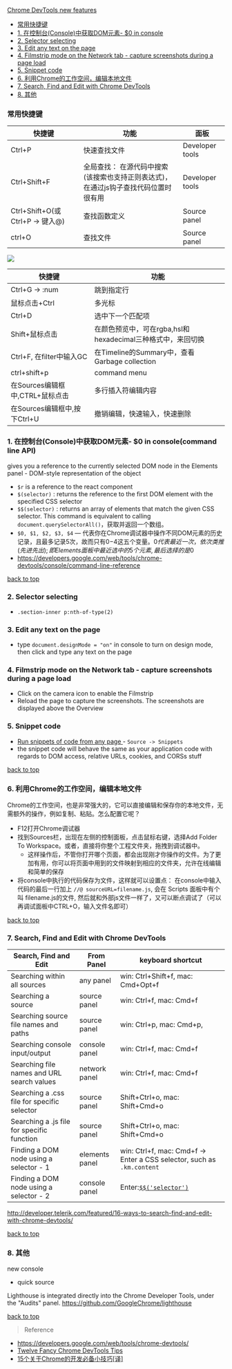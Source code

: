 [Chrome DevTools new features](#top)

- [常用快捷键](#快捷键)
- [1. 在控制台(Console)中获取DOM元素- $0 in console](#在控制台)
- [2. Selector selecting](#Selector)
- [3. Edit any text on the page](#Edit)
- [4. Filmstrip mode on the Network tab - capture screenshots during a page load](#Filmstrip)
- [5. Snippet code](#Snippet)
- [6. 利用Chrome的工作空间，编辑本地文件](#利用Chrome的工作空间)
- [7. Search, Find and Edit with Chrome DevTools](#Search)
- [8. 其他](#其他)

<h3 id="快捷键">常用快捷键</h3>

快捷键|功能|面板
---|---|---
Ctrl+P|快速查找文件|Developer tools
Ctrl+Shift+F|全局查找： 在源代码中搜索(该搜索也支持正则表达式)，在通过js钩子查找代码位置时很有用|Developer tools
Ctrl+Shift+O(或Ctrl+P -> 键入@)|查找函数定义|Source panel
ctrl+O|查找文件|Source panel

![](https://i.imgur.com/CELwvy3.png)

快捷键|功能
---|---
Ctrl+G -> :num|跳到指定行
鼠标点击+Ctrl|多光标
Ctrl+D|选中下一个匹配项
Shift+鼠标点击|在颜色预览中，可在rgba,hsl和hexadecimal三种格式中，来回切换
Ctrl+F, 在filter中输入GC|在Timeline的Summary中，查看Garbage collection
ctrl+shift+p|command menu
在Sources编辑框中,CTRL+鼠标点击|多行插入符编辑内容
在Sources编辑框中,按下Ctrl+U| 撤销编辑，快速输入，快速删除

<h3 id="在控制台">1. 在控制台(Console)中获取DOM元素- $0 in console(command line API)</h3>

gives you a reference to the currently selected DOM node in the Elements panel - DOM-style representation of the object

- `$r` is a reference to the react component
- `$(selector)` : returns the reference to the first DOM element with the specified CSS selector
- `$$(selector)` : returns an array of elements that match the given CSS selector. This command is equivalent to calling `document.querySelectorAll()`，获取并返回一个数组。
- `$0, $1, $2, $3, $4` — 代表你在Chrome调试器中操作不同DOM元素的历史记录，且最多记录5次，故而只有$0-$4这五个变量。$0代表最近一次，依次类推(先进先出); 即Elements 面板中最近选中的5个元素, 最后选择的是$0
- https://developers.google.com/web/tools/chrome-devtools/console/command-line-reference

[back to top](#top)

<h3 id="Selector">2. Selector selecting</h3>

- `.section-inner p:nth-of-type(2)`

<h3 id="Edit">3. Edit any text on the page</h3>

- type `document.designMode = "on"` in console to turn on design mode, then click and type any text on the page

<h3 id="Filmstrip">4. Filmstrip mode on the Network tab - capture screenshots during a page load</h3>

- Click on the camera icon to enable the Filmstrip
- Reload the page to capture the screenshots. The screenshots are displayed above the Overview

<h3 id="Snippet">5. Snippet code</h3>

- [Run snippets of code from any page
](https://developers.google.com/web/tools/chrome-devtools/debug/snippets/?hl=en) - `Source -> Snippets`
- the snippet code will behave the same as your application code with regards to DOM access, relative URLs, cookies, and CORSs stuff

[back to top](#top)

<h3 id="利用Chrome的工作空间">6. 利用Chrome的工作空间，编辑本地文件</h3>

Chrome的工作空间，也是非常强大的，它可以直接编辑和保存你的本地文件，无需额外的操作，例如复制、粘贴。怎么配置它呢？

- F12打开Chrome调试器
- 找到Sources栏，出现在左侧的控制面板，点击鼠标右键，选择Add Folder To Workspace。或者，直接将你整个工程文件夹，拖拽到调试器中。
  - 这样操作后，不管你打开哪个页面，都会出现刚才你操作的文件。为了更加有用，你可以将页面中用到的文件映射到相应的文件夹，允许在线编辑和简单的保存
- 将console中执行的代码保存为文件，这样就可以设置点： 在console中输入代码的最后一行加上 `//@ sourceURL=filename.js`, 会在 Scripts 面板中有个叫 filename.js的文件, 然后就和外部js文件一样了，又可以断点调试了（可以再调试面板中CTRL+O，输入文件名即可）

[back to top](#top)

<h3 id="Search">7. Search, Find and Edit with Chrome DevTools</h3>

Search, Find and Edit|From Panel|keyboard shortcut
---|---|---
Searching within all sources|any panel| win: Ctrl+Shift+f, mac: Cmd+Opt+f
Searching a source|source panel|win: Ctrl+f, mac: Cmd+f
Searching source file names and paths|source panel|win: Ctrl+p, mac: Cmd+p, 
Searching console input/output|console panel|win: Ctrl+f, mac: Cmd+f
Searching file names and URL search values|network panel|win: Ctrl+f, mac: Cmd+f
Searching a .css file for specific selector|source panel|Shift+Ctrl+o, mac: Shift+Cmd+o
Searching a .js file for specific function|source panel|Shift+Ctrl+o, mac: Shift+Cmd+o
Finding a DOM node using a selector - 1|elements panel|win: Ctrl+f, mac: Cmd+f -> Enter a CSS selector, such as `.km.content`
Finding a DOM node using a selector - 2|console panel| Enter:[`$$('selector')`](https://developers.google.com/web/tools/chrome-devtools/console/command-line-reference#selector)

http://developer.telerik.com/featured/16-ways-to-search-find-and-edit-with-chrome-devtools/

[back to top](#top)

<h3 id="其他">8. 其他</h3>

new console
- quick source

Lighthouse is integrated directly into the Chrome Developer Tools, under the "Audits" panel.
https://github.com/GoogleChrome/lighthouse

[back to top](#top)

> Reference

- https://developers.google.com/web/tools/chrome-devtools/
- [Twelve Fancy Chrome DevTools Tips](https://hackernoon.com/twelve-fancy-chrome-devtools-tips-dc1e39d10d9d)
- [15个关于Chrome的开发必备小技巧[译]](http://www.cnblogs.com/giggle/p/5966991.html)
